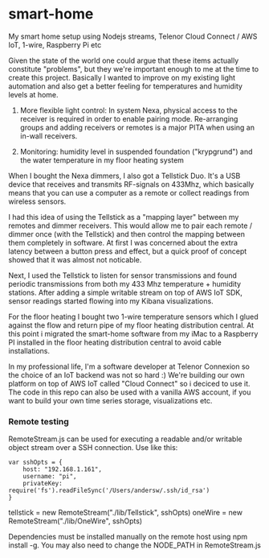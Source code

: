 # smart-home
My smart home setup using Nodejs streams, Telenor Cloud Connect / AWS IoT, 1-wire, Raspberry Pi etc

Given the state of the world one could argue that these items actually constitute "problems", but they we're important enough to me at the time to create this project. Basically I wanted to improve on my existing light automation and also get a better feeling for temperatures and humidity levels at home.

1. More flexible light control: In system Nexa, physical access to the receiver is required in order to enable pairing mode. Re-arranging groups and adding receivers or remotes is a major PITA when using an in-wall receivers.

2. Monitoring: humidity level in suspended foundation ("krypgrund") and the water temperature in my floor heating system

When I bought the Nexa dimmers, I also got a Tellstick Duo. It's a USB device that receives and transmits RF-signals  on 433Mhz, which basically means that you can use a computer as a remote or collect readings from wireless sensors.

I had this idea of using the Tellstick as a "mapping layer" between my remotes and dimmer receivers. This would allow me to pair each remote / dimmer once (with the Tellstick) and then control the mapping between them completely in software. At first I was concerned about the extra latency between a button press and effect, but a quick proof of concept showed that it was almost not noticable.

Next, I used the Tellstick to listen for sensor transmissions and found periodic transmissions from both my 433 Mhz temperature + humidity stations. After adding a simple writable stream on top of AWS IoT SDK, sensor readings started flowing into my Kibana visualizations.

For the floor heating I bought two 1-wire temperature sensors which I glued against the flow and return pipe of my floor heating distribution central. At this point i migrated the smart-home software from my iMac to a Raspberry PI installed in the floor heating distribution central to avoid cable installations.

In my professional life, I'm a software developer at Telenor Connexion so the choice of an IoT backend was not so hard :) We're building our own platform on top of AWS IoT called "Cloud Connect" so i deciced to use it. The code in this repo can also be used with a vanilla AWS account, if you want to build your own time series storage, visualizations etc.

### Remote testing

RemoteStream.js can be used for executing a readable and/or writable object stream over a SSH connection. Use like this:

```
var sshOpts = {
    host: "192.168.1.161", 
    username: "pi",
    privateKey: require('fs').readFileSync('/Users/andersw/.ssh/id_rsa')
}
```

tellstick = new RemoteStream("./lib/Tellstick", sshOpts)
oneWire = new RemoteStream("./lib/OneWire", sshOpts)

Dependencies must be installed manually on the remote host using npm install -g. You may also need to change the NODE_PATH in RemoteStream.js